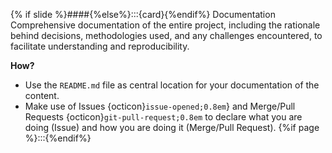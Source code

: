 {% if slide %}####{%else%}:::{card}{%endif%} Documentation
Comprehensive documentation of the entire project, including the rationale behind decisions, methodologies used, and any challenges encountered, to facilitate understanding and reproducibility.

**How?**
- Use the `README.md` file as central location for your documentation of the content.
- Make use of Issues {octicon}`issue-opened;0.8em`} and Merge/Pull Requests {octicon}`git-pull-request;0.8em` to declare what you are doing (Issue) and how you are doing it (Merge/Pull Request).
{%if page %}:::{%endif%}
